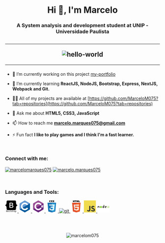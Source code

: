 <h1 align="center">Hi 👋, I'm Marcelo</h1>
<h3 align="center">A System analysis and development student at UNIP - Universidade Paulista</h3>

<h2 align="center">
<hr>
  
![hello-world](https://user-images.githubusercontent.com/93165300/143136001-97be3cf1-810c-4c2d-b65a-2ff09102cb97.gif)

<hr>

</h2>

- 🔭 I’m currently working on this project [my-portfolio](https://github.com/MarceloM075/my-portfolio)

- 🌱 I’m currently learning **ReactJS, NodeJS, Bootstrap, Express, NextJS, Webpack and Git.**

- 👨‍💻 All of my projects are available at [https://github.com/MarceloM075?tab=repositories](https://github.com/MarceloM075?tab=repositories)

- 💬 Ask me about **HTML5, CSS3, JavaScript**

- 📫 How to reach me **marcelo.marques075@gmail.com**

- ⚡ Fun fact **I like to play games and I think I'm a fast learner.**

<br>

<h3 align="left">Connect with me:</h3>
<p align="left">
<a href="https://linkedin.com/in/marcelomarques075" target="blank"><img align="center" src="https://raw.githubusercontent.com/rahuldkjain/github-profile-readme-generator/master/src/images/icons/Social/linked-in-alt.svg" alt="marcelomarques075" height="30" width="40" /></a>
<a href="https://instagram.com/marcelo.marques075" target="blank"><img align="center" src="https://raw.githubusercontent.com/rahuldkjain/github-profile-readme-generator/master/src/images/icons/Social/instagram.svg" alt="marcelo.marques075" height="30" width="40" /></a>
</p>

<br>

<h3 align="left">Languages and Tools:</h3>
<p align="left"> <a href="https://getbootstrap.com" target="_blank" rel="noreferrer"> <img src="https://raw.githubusercontent.com/devicons/devicon/master/icons/bootstrap/bootstrap-plain-wordmark.svg" alt="bootstrap" width="40" height="40"/> </a> <a href="https://www.cprogramming.com/" target="_blank" rel="noreferrer"> <img src="https://raw.githubusercontent.com/devicons/devicon/master/icons/c/c-original.svg" alt="c" width="40" height="40"/> </a> <a href="https://www.w3schools.com/cs/" target="_blank" rel="noreferrer"> <img src="https://raw.githubusercontent.com/devicons/devicon/master/icons/csharp/csharp-original.svg" alt="csharp" width="40" height="40"/> </a> <a href="https://www.w3schools.com/css/" target="_blank" rel="noreferrer"> <img src="https://raw.githubusercontent.com/devicons/devicon/master/icons/css3/css3-original-wordmark.svg" alt="css3" width="40" height="40"/> </a> <a href="https://git-scm.com/" target="_blank" rel="noreferrer"> <img src="https://www.vectorlogo.zone/logos/git-scm/git-scm-icon.svg" alt="git" width="40" height="40"/> </a> <a href="https://www.w3.org/html/" target="_blank" rel="noreferrer"> <img src="https://raw.githubusercontent.com/devicons/devicon/master/icons/html5/html5-original-wordmark.svg" alt="html5" width="40" height="40"/> </a> <a href="https://developer.mozilla.org/en-US/docs/Web/JavaScript" target="_blank" rel="noreferrer"> <img src="https://raw.githubusercontent.com/devicons/devicon/master/icons/javascript/javascript-original.svg" alt="javascript" width="40" height="40"/> </a> <a href="https://nodejs.org" target="_blank" rel="noreferrer"> <img src="https://raw.githubusercontent.com/devicons/devicon/master/icons/nodejs/nodejs-original-wordmark.svg" alt="nodejs" width="40" height="40"/> </a> </p>

<br>
<br>

<p align="center"><img align="center" src="https://github-readme-stats.vercel.app/api/top-langs?username=marcelom075&show_icons=true&theme=highcontrast&locale=en&layout=compact" alt="marcelom075" /></p>

